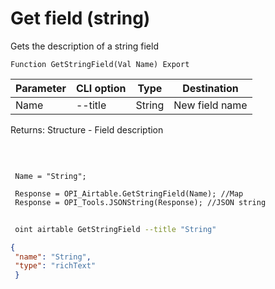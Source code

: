 ﻿---
sidebar_position: 3
---

# Get field (string)
 Gets the description of a string field



`Function GetStringField(Val Name) Export`

 | Parameter | CLI option | Type | Destination |
 |-|-|-|-|
 | Name | --title | String | New field name |

 
 Returns: Structure - Field description

<br/>




```bsl title="Code example"
 
 Name = "String";
 
 Response = OPI_Airtable.GetStringField(Name); //Map
 Response = OPI_Tools.JSONString(Response); //JSON string
```
	


```sh title="CLI command example"
 
 oint airtable GetStringField --title "String"

```

```json title="Result"
{
 "name": "String",
 "type": "richText"
 }
```
